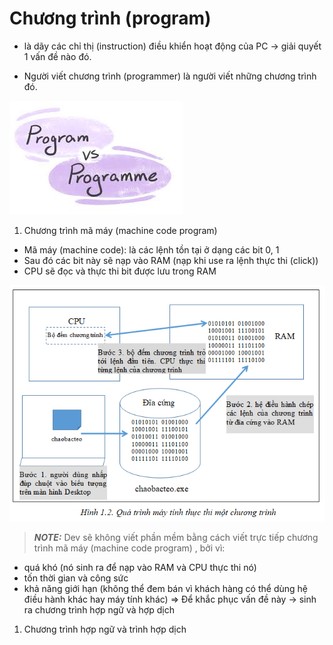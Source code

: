 # Chương trình (program)

- là dãy các chỉ thị (instruction) điều khiển hoạt động của PC -> giải quyết 1 vấn đề nào đó.

- Người viết chương trình (programmer) là người viết những chương trình đó.

![alt text](image/program-proramme.png)

1. Chương trình mã máy (machine code program)

- Mã máy (machine code): là các lệnh tồn tại ở dạng các bit 0, 1
- Sau đó các bit này sẽ nạp vào RAM (nạp khi use ra lệnh thực thi (click))
- CPU sẽ đọc và thực thi bit được lưu trong RAM

![alt text](image/machine-code-program.png)

> **_NOTE:_** Dev sẽ không viết phần mềm bằng cách viết trực tiếp chương trình mã máy (machine code program) , bởi vì:

- quá khó (nó sinh ra để nạp vào RAM và CPU thực thi nó)
- tốn thời gian và công sức
- khả năng giới hạn (không thể đem bán vì khách hàng có thể dùng hệ điều hành khác hay máy tính khác)
  => Để khắc phục vấn đề này -> sinh ra chương trình hợp ngữ và hợp dịch

1. Chương trình hợp ngữ và trình hợp dịch
